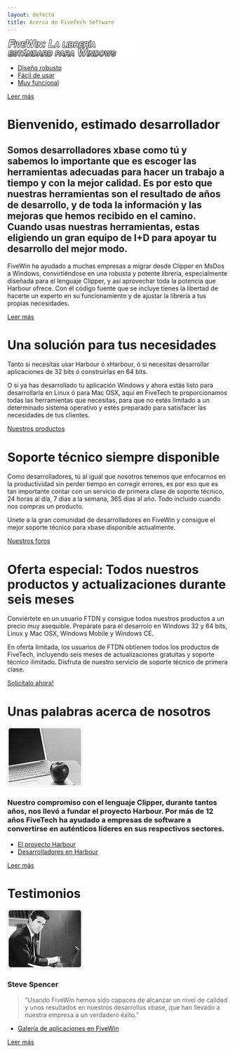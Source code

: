 ```yaml
---
layout: defecto
title: Acerca de FiveTech Software
---
```


<div id="content">
        <div class="row-1">
          <div class="wrapper">
            <div class="col-1">
              <div class="info-box">
                <div class="wrapper"> <img src="images/box-title-es.png" alt="FIVEWIN: La librería estándard para Windows" />
                  <ul>
                    <li><a href="http://wiki.fivetechsoft.com/doku.php?id=fivewin_arquitectura">Diseño robusto</a></li>
                    <li><a href="http://wiki.fivetechsoft.com/doku.php?id=fivewin_tutorial_es">Fácil de usar</a></li>
                    <li><a href="http://forums.fivetechsupport.com/viewtopic.php?f=17&t=24170">Muy funcional</a></li>
                  </ul>
                  <span><a href="http://wiki.fivetechsoft.com">Leer más</a></span> </div>
              </div>
            </div>
            <div class="col-2">
              <div class="title"><h1>Bienvenido, estimado desarrollador</h1></div>
              <h2>Somos desarrolladores xbase como tú y sabemos lo importante que es escoger las herramientas adecuadas 
              	  para hacer un trabajo a tiempo y con la mejor calidad. Es por esto que nuestras herramientas son el 
              	  resultado de años de desarrollo, y de toda la información y las mejoras que hemos recibido en el 
              	  camino. Cuando usas nuestras herramientas, estas eligiendo un gran equipo de I+D para apoyar tu 
              	  desarrollo del mejor modo.</h2>
              <div class="indent-left">
                <p>FiveWin ha ayudado a muchas empresas a migrar desde Clipper en MsDos a Windows, convirtiéndose en una robusta y potente
                	librería, especialmente diseñada para el lenguaje Clipper, y así aprovechar toda la potencia que Harbour ofrece. Con él código fuente que se incluye
                	tienes la libertad de hacerte un experto en su funcionamiento y de ajustar la librería a tus propias necesidades.</p>
                <a href="http://wiki.fivetechsoft.com/doku.php?id=fivewin_documentation" class="link"><span><span>Leer más</span></span></a>
                <div class="clear"></div>
              </div>
            </div>
          </div>
        </div>
        <div class="row-2">
          <div class="line-ver-1">
            <div class="line-ver-2">
              <div class="wrapper-1">
                <div class="col-1">
                  <div class="title-1"><h1>Una solución para tus necesidades</h1></div>
                  <div class="info-box-1">
                    <p>Tanto si necesitas usar Harbour ó xHarbour, ó si necesitas desarrollar aplicaciones de 32 
                    	 bits ó construirlas en 64 bits.</p>
                    <p class="extra">O si ya has desarrollado tu aplicación Windows y ahora estás listo para
                    	               desarrollarla en Linux ó para Mac OSX, aquí en FiveTech te proporcionamos
                    	               todas las herramientas que necesitas, para que no estés limitado a un 
                    	               determinado sistema operativo y estés preparado para satisfacer las 
                    	               necesidades de tus clientes.</p>
                    <a href="productos.html" class="link-1">Nuestros productos</a> </div>
                </div>
                <div class="col-2">
                  <div class="title-1"><h1>Soporte técnico siempre disponible</h1></div>
                  <div class="info-box-2">
                    <p>Como desarrolladores, tú al igual que nosotros tenemos que enfocarnos en la productividad sin perder tiempo 
              	  en corregir errores, es por eso que es tan importante contar con un servicio de primera clase de soporte técnico, 
              	  24 horas al día, 7 dias a la semana, 365 dias al año. Todo incluido cuando nos compras un producto.</p>
                    <p class="extra">Unete a la gran comunidad de desarrolladores en FiveWin y consigue el mejor soporte técnico para xbase 
                	 disponible actualmente.</p>
                    <a href="http://forums.fivetechsupport.com" class="link-1">Nuestros foros</a> </div>
                </div>
                <div class="col-3">
                  <div class="title-1"><h1>Oferta especial: Todos nuestros productos y actualizaciones durante seis meses</h1></div>
                  <div class="info-box-3">
                    <p>Conviértete en un usuario FTDN y consigue todos nuestros productos a un precio muy asequible. 
                    	 Prepárate para el desarrolo en Windows 32 y 64 bits, Linux y Mac OSX, Windows Mobile y Windows CE.</p>
                    <p class="extra">En oferta limitada, los usuarios de FTDN obtienen todos los productos de FiveTech, 
                    	 incluyendo seis meses de actualizaciones gratuitas y soporte técnico ilimitado. Disfruta de 
                    	 nuestro servicio de soporte técnico de primera clase.</p>
                    <a href="https://www.fivetechsoft.com/secure/spanish/comprar.html" class="link-1">Solicítalo ahora!</a> </div>
                  </div>
                </div>
                <div class="clear"></div>
              </div>
            </div>
          </div>
        </div>
<div class="row-3">
          <div class="wrapper">
            <div class="box">
              <div class="border-top">
                <div class="border-bot">
                  <div class="border-left">
                    <div class="border-right">
                      <div class="corner-top-left">
                        <div class="corner-top-right">
                          <div class="corner-bot-left">
                            <div class="corner-bot-right">
                              <div class="line-ver-3">
                                <div class="inner">
                                  <div class="wrapper">
                                    <div class="col-1">
                                      <div class="title-2"><h1>Unas palabras acerca de nosotros</h1></div>
                                      <img src="images/1page-img1.jpg" class="fleft" alt="" />
                                      <h3>Nuestro compromiso con el lenguaje Clipper, durante tantos años, 
                                      	  nos llevó a fundar el proyecto Harbour. 
                                      	  Por más de 12 años FiveTech ha ayudado a empresas de software a
                                      	  convertirse en auténticos líderes en sus respectivos sectores.</h3>
                                      <ul class="list-1 fleft">
                                        <li><a href="http://harbour.github.io">El proyecto Harbour</a></li>
                                        <li><a href="https://groups.google.com/group/harbour-devel">Desarrolladores en Harbour</a></li>
                                      </ul>
                                      <div class="clear"></div>
                                      <a href="#" class="link"><span><span>Leer más</span></span></a>
                                      <div class="clear"></div>
                                    </div>
                                    <div class="col-2">
                                      <div class="title-2"><h1>Testimonios</h1></div>
                                      <img src="images/1page-img2.jpg" class="fleft" alt="" />
                                      <h3 class="extra">Steve Spencer</h3>
                                      <blockquote>
                                        <p>&ldquo;Usando FiveWin hemos sido capaces de alcanzar un nivel de calidad
                                        	y unos resultados en nuestros desarrollos xbase, que han llevado a nuestra
                                        	empresa a un verdadero éxito.&rdquo;</p>
                                      </blockquote>
                                      <ul class="list-1 fleft">
                                         <li><a href="http://forums.fivetechsupport.com/viewtopic.php?f=17&t=24170">Galería de aplicaciones en FiveWin</a></li>
                                      </ul>
                                      <div class="clear"></div>
                                      <a href="#" class="link"><span><span>Leer más</span></span></a>
                                      <div class="clear"></div>
                                    </div>
                                  </div>
                                </div>
                              </div>
                            </div>
                          </div>
                        </div>
                      </div>
                    </div>
                  </div>
                </div>
              </div>
            </div>
          </div>
        </div>
